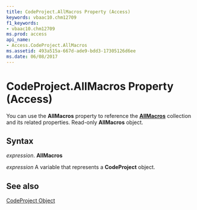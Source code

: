 ```yaml
---
title: CodeProject.AllMacros Property (Access)
keywords: vbaac10.chm12709
f1_keywords:
- vbaac10.chm12709
ms.prod: access
api_name:
- Access.CodeProject.AllMacros
ms.assetid: 493a515a-667d-ade9-bdd3-17305126d6ee
ms.date: 06/08/2017
---
```



# CodeProject.AllMacros Property (Access)

You can use the  **AllMacros** property to reference the **[AllMacros](Access.allmacros.md)** collection and its related properties. Read-only **AllMacros** object.


## Syntax

 _expression_. **AllMacros**

 _expression_ A variable that represents a **CodeProject** object.


## See also


[CodeProject Object](Access.CodeProject.md)


